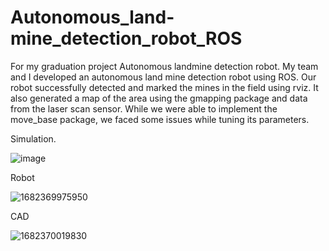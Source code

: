 # Autonomous_land-mine_detection_robot_ROS
For my graduation project Autonomous landmine detection robot.
My team and I developed an autonomous land mine detection robot using ROS. 
Our robot successfully detected and marked the mines in the field using rviz. 
It also generated a map of the area using the gmapping package and data from the laser scan sensor. 
While we were able to implement the move_base package, we faced some issues while tuning its parameters.

Simulation.

![image](https://github.com/Ahmed-El-Askary/Autonomous_land-mine_detection_robot_ROS/assets/134425344/92e7f952-3d67-4907-b740-74077f642e1f)

Robot


![1682369975950](https://github.com/Ahmed-El-Askary/Autonomous_land-mine_detection_robot_ROS/assets/134425344/4b875850-068d-4476-8015-b5327f912f05)


CAD


![1682370019830](https://github.com/Ahmed-El-Askary/Autonomous_land-mine_detection_robot_ROS/assets/134425344/2831c384-0335-46e3-815b-40c3b9d2cb9f)




